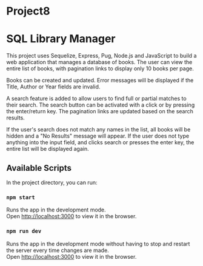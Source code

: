 # Project8
# SQL Library Manager

This project uses Sequelize, Express, Pug, Node.js and JavaScript to build a web application that manages a database
of books. 
The user can view the entire list of books, with pagination links to display only 10 books per page. 

Books can be created and updated. 
Error messages will be displayed if the Title, Author or Year fields are invalid.

A search feature is added to allow users to find full or partial matches to their search. 
The search button can be activated with a click or by pressing the enter/return key. 
The pagination links are updated based on the search results. 

If the user's search does not match any names in the list, all books will be hidden and a "No Results" message will appear. 
If the user does not type anything into the input field, and clicks search or presses the enter key, the entire list will be displayed again. 
 
## Available Scripts

In the project directory, you can run:

### `npm start`

Runs the app in the development mode.<br>
Open [http://localhost:3000](http://localhost:3000) to view it in the browser.

### `npm run dev`

Runs the app in the development mode without having to stop and restart the server every time changes are made. <br>
Open [http://localhost:3000](http://localhost:3000) to view it in the browser.
